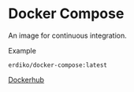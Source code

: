 # Docker Compose

An image for continuous integration.

Example

```
erdiko/docker-compose:latest
```

[Dockerhub](https://hub.docker.com/r/erdiko/docker-compose/)
